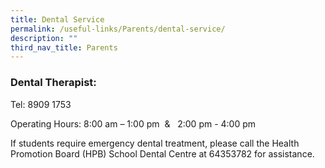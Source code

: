 ```yaml
---
title: Dental Service
permalink: /useful-links/Parents/dental-service/
description: ""
third_nav_title: Parents
---
```

### Dental Therapist: 
Tel: 8909 1753    

Operating Hours: 8:00 am – 1:00 pm  &   2:00 pm - 4:00 pm   

If students require emergency dental treatment, please call the Health Promotion Board (HPB) School Dental Centre at 64353782 for assistance.